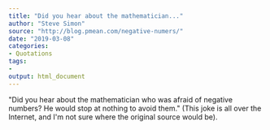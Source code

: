 ```yaml
---
title: "Did you hear about the mathematician..."
author: "Steve Simon"
source: "http://blog.pmean.com/negative-numers/"
date: "2019-03-08"
categories:
- Quotations
tags:
- 
output: html_document
---
```


"Did you hear about the mathematician who was afraid of negative numbers? He would stop at nothing to avoid them." (This joke is all over the Internet, and I'm not sure where the original source would be).

<!---more--->



